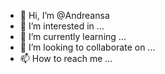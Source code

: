 - 👋 Hi, I’m @Andreansa
- 👀 I’m interested in ...
- 🌱 I’m currently learning ...
- 💞️ I’m looking to collaborate on ...
- 📫 How to reach me ...

<!---
Andreansa/Andreansa is a ✨ special ✨ repository because its `README.md` (this file) appears on your GitHub profile.
You can click the Preview link to take a look at your changes.
--->
